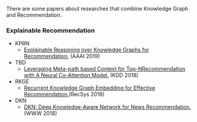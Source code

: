 There are some papers about researches that combine Knowledge Graph and Recommendation.
### Explainable Recommendation
* KPRN
  - [Explainable Reasoning over Knowledge Graphs for Recommendation.](https://arxiv.org/abs/1811.04540) (AAAI 2019)
* TBD
  - [Leveraging Meta-path based Context for Top-NRecommendation with A Neural Co-Attention Model.](http://www.shichuan.org/doc/47.pdf) (KDD 2018)
* RKGE
  - [Recurrent Knowledge Graph Embedding for Effective Recommendation.](https://yangjiera.github.io/works/recsys2018.pdf)(RecSys 2018)
* DKN
  - [DKN: Deep Knowledge-Aware Network for News Recommendation.](https://arxiv.org/pdf/1801.08284.pdf) (WWW 2018)
